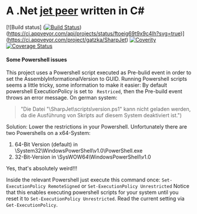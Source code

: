﻿# A .Net [jet peer](http://jetbus.io/) written in C&#35;

[![Build status]
([![Build Status](https://hbmdevelopment.visualstudio.com/HBM%20Weighing/_apis/build/status/SharpJet%20release)](https://hbmdevelopment.visualstudio.com/HBM%20Weighing/_build/latest?definitionId=42))
(https://ci.appveyor.com/api/projects/status/ftoeig69t9x9c4lh?svg=true)](https://ci.appveyor.com/project/gatzka/SharpJet)
[![Coverity](https://scan.coverity.com/projects/9877/badge.svg)](https://scan.coverity.com/projects/9877)
[![Coverage Status](https://coveralls.io/repos/github/gatzka/SharpJet/badge.svg?branch=master)](https://coveralls.io/github/gatzka/SharpJet?branch=master)

#### Some Powershell issues
This project uses a Powershell script executed as Pre-bulid event in order to set the AssemblyInformationalVersion to GUID.
Running Powershell scripts seems a little tricky, some information to make it easier:
By default powershell ExecutionPolicy is set to ``` Restriced```, then the Pre-build event throws an error message. 
On german system:
>"Die Datei "<Projectpath>\SharpJet\scripts\version.ps1" kann nicht geladen werden, da die Ausführung von Skripts auf diesem System deaktiviert ist.")

Solution: Lower the restrictions in your Powershell.
Unfortunately there are two Powershells on a x64-System:

1. 64-Bit Version (default) in <WinDir>\System32\WindowsPowerShell\v1.0\PowerShell.exe
2. 32-Bit-Version in <WinDir>\SysWOW64\WindowsPowerShell\v1.0

Yes, that's absolutely weird!!! 

Inside the relevant  Powershell just execute this command once:
```Set-ExecutionPolicy RemoteSigned```  or ```Set-ExecutionPolicy Unrestricted```
Notice that this enables executing powershell scripts for your system until you reset it to ```Set-ExecutionPolicy Unrestricted```. Read the current setting via ```Get-ExecutionPolicy```.
